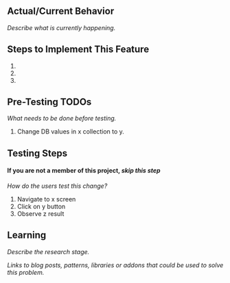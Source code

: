 
## Actual/Current Behavior

_Describe what is currently happening._

## Steps to Implement This Feature

  1. 
  2. 
  3. 

## Pre-Testing TODOs

_What needs to be done before testing._

  1. Change DB values in x collection to y.

## Testing Steps

#### If you are not a member of this project, _skip this step_

_How do the users test this change?_

  1. Navigate to x screen
  2. Click on y button
  3. Observe z result

## Learning

_Describe the research stage._

_Links to blog posts, patterns, libraries or addons that could be used to solve this problem._

